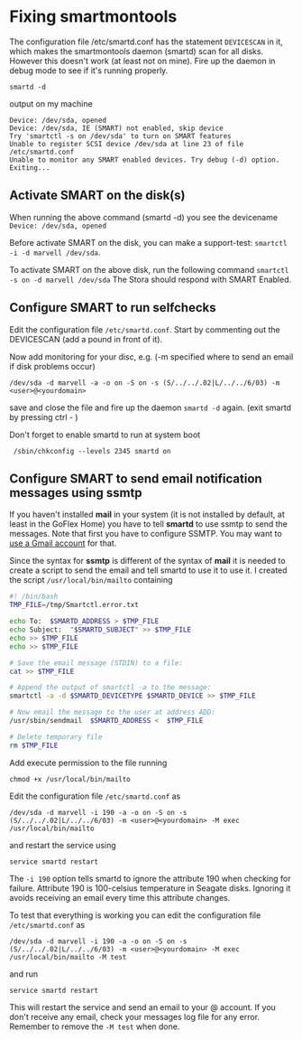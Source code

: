 # Fixing smartmontools

The configuration file /etc/smartd.conf has the statement `DEVICESCAN` in it, which makes the smartmontools daemon (smartd) scan for all disks. However this doesn't work (at least not on mine). Fire up the daemon in debug mode to see if it's running properly.
```
smartd -d
```
output on my machine
```
Device: /dev/sda, opened
Device: /dev/sda, IE (SMART) not enabled, skip device
Try 'smartctl -s on /dev/sda' to turn on SMART features
Unable to register SCSI device /dev/sda at line 23 of file /etc/smartd.conf
Unable to monitor any SMART enabled devices. Try debug (-d) option. Exiting...
```

## Activate SMART on the disk(s)

When running the above command (smartd -d) you see the devicename `Device: /dev/sda, opened`

Before activate SMART on the disk, you can make a support-test: `smartctl -i -d marvell /dev/sda`.

To activate SMART on the above disk, run the following command `smartctl -s on -d marvell /dev/sda` The Stora should respond with SMART Enabled.

## Configure SMART to run selfchecks

Edit the configuration file `/etc/smartd.conf`. Start by commenting out the DEVICESCAN (add a pound in front of it).

Now add monitoring for your disc, e.g. (-m specified where to send an email if disk problems occur)
```
/dev/sda -d marvell -a -o on -S on -s (S/../../.02|L/../../6/03) -m <user>@<yourdomain>
```
save and close the file and fire up the daemon `smartd -d` again. (exit smartd by pressing ctrl - \)

Don't forget to enable smartd to run at system boot
```
 /sbin/chkconfig --levels 2345 smartd on
```

## Configure SMART to send email notification messages using ssmtp

If you haven't installed **mail** in your system (it is not installed by default, at least in the GoFlex Home) you have to tell **smartd** to use ssmtp to send the messages. Note that first you have to configure SSMTP. You may want to [use a Gmail account](Configuring_SSMTP_for_Gmail.md) for that.

Since the syntax for **ssmtp** is different of the syntax of **mail** it is needed to create a script to send the email and tell smartd to use it to use it. I created the script `/usr/local/bin/mailto` containing

```bash
#! /bin/bash
TMP_FILE=/tmp/Smartctl.error.txt

echo To:  $SMARTD_ADDRESS > $TMP_FILE 
echo Subject:  "$SMARTD_SUBJECT" >> $TMP_FILE 
echo >> $TMP_FILE 
echo >> $TMP_FILE 

# Save the email message (STDIN) to a file:
cat >> $TMP_FILE 

# Append the output of smartctl -a to the message:
smartctl -a -d $SMARTD_DEVICETYPE $SMARTD_DEVICE >> $TMP_FILE 

# Now email the message to the user at address ADD:
/usr/sbin/sendmail  $SMARTD_ADDRESS <  $TMP_FILE 

# Delete temporary file
rm $TMP_FILE 
```

Add execute permission to the file running
```
chmod +x /usr/local/bin/mailto
```
Edit the configuration file `/etc/smartd.conf` as
```
/dev/sda -d marvell -i 190 -a -o on -S on -s (S/../../.02|L/../../6/03) -m <user>@<yourdomain> -M exec /usr/local/bin/mailto
```
and restart the service using
```
service smartd restart 
```
The `-i 190` option tells smartd to ignore the attribute 190 when checking for failure. Attribute 190 is 100-celsius temperature in Seagate disks. Ignoring it avoids receiving an email every time this attribute changes.

To test that everything is working you can edit the configuration file `/etc/smartd.conf` as
```
/dev/sda -d marvell -i 190 -a -o on -S on -s (S/../../.02|L/../../6/03) -m <user>@<yourdomain> -M exec /usr/local/bin/mailto -M test
```
and run
```
service smartd restart
```
This will restart the service and send an email to your <user>@<yourdomain> account. If you don't receive any email, check your messages log file for any error. Remember to remove the `-M test` when done. 